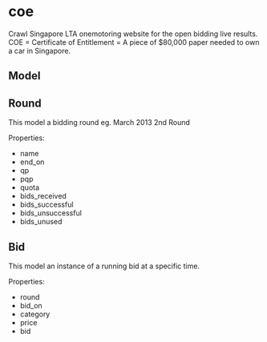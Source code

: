 coe
===

Crawl Singapore LTA onemotoring website for the open bidding live results. COE = Certificate of Entitlement = A piece of $80,000 paper needed to own a car in Singapore.



Model
-----


## Round ##

This model a bidding round eg. March 2013 2nd Round

Properties:

- name
- end_on
- qp
- pqp
- quota
- bids_received
- bids_successful
- bids_unsuccessful
- bids_unused



## Bid ##

This model an instance of a running bid at a specific time.

Properties:

- round
- bid_on
- category
- price
- bid